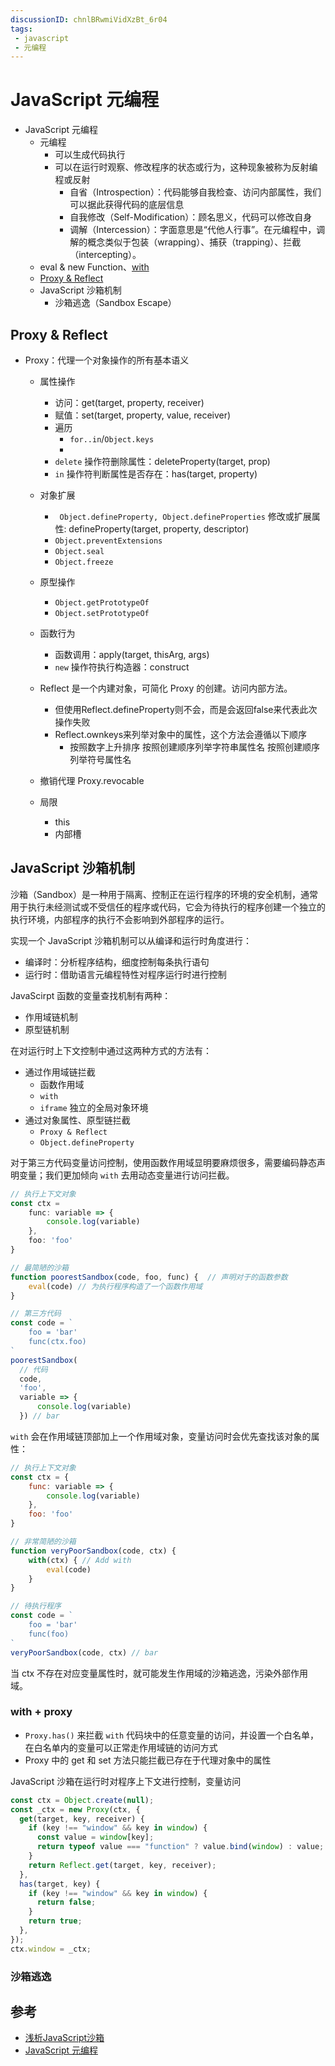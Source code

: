 ```yaml
---
discussionID: chnlBRwmiVidXzBt_6r04
tags:
 - javascript
 - 元编程
---
```


# JavaScript 元编程

- JavaScript 元编程
  - 元编程
    - 可以生成代码执行
    - 可以在运行时观察、修改程序的状态或行为，这种现象被称为反射编程或反射
      - 自省（Introspection）：代码能够自我检查、访问内部属性，我们可以据此获得代码的底层信息
      - 自我修改（Self-Modification）：顾名思义，代码可以修改自身
      - 调解（Intercession）：字面意思是“代他人行事”。在元编程中，调解的概念类似于包装（wrapping）、捕获（trapping）、拦截（intercepting）。
  - eval & new Function、[with](https://developer.mozilla.org/en-US/docs/Web/JavaScript/Reference/Statements/with)
  - [Proxy & Reflect](#proxy--reflect)
  - JavaScript 沙箱机制
    - 沙箱逃逸（Sandbox Escape）

## Proxy & Reflect

- Proxy：代理一个对象操作的所有基本语义
  - 属性操作
    - 访问：get(target, property, receiver)
    - 赋值：set(target, property, value, receiver)
    - 遍历
      - `for..in`/`Object.keys`
      - 
    - `delete` 操作符删除属性：deleteProperty(target, prop)
    - `in` 操作符判断属性是否存在：has(target, property)
  - 对象扩展
    - `	Object.defineProperty, Object.defineProperties` 修改或扩展属性: defineProperty(target, property, descriptor)
    - `Object.preventExtensions`
    - `Object.seal`
    - `Object.freeze`
  - 原型操作
    - `Object.getPrototypeOf`
    - `Object.setPrototypeOf`
  - 函数行为
    - 函数调用：apply(target, thisArg, args)
    - `new` 操作符执行构造器：construct


  - Reflect 是一个内建对象，可简化 Proxy 的创建。访问内部方法。
    - 但使用Reflect.defineProperty则不会，而是会返回false来代表此次操作失败
    - Reflect.ownkeys来列举对象中的属性，这个方法会遵循以下顺序
      - 按照数字上升排序
按照创建顺序列举字符串属性名
按照创建顺序列举符号属性名
  - 撤销代理 Proxy.revocable
  - 局限
    - this
    - 内部槽

## JavaScript 沙箱机制

沙箱（Sandbox）是一种用于隔离、控制正在运行程序的环境的安全机制，通常用于执行未经测试或不受信任的程序或代码，它会为待执行的程序创建一个独立的执行环境，内部程序的执行不会影响到外部程序的运行。

实现一个 JavaScript 沙箱机制可以从编译和运行时角度进行：
- 编译时：分析程序结构，细度控制每条执行语句
- 运行时：借助语言元编程特性对程序运行时进行控制

JavaScirpt 函数的变量查找机制有两种：

- 作用域链机制
- 原型链机制

在对运行时上下文控制中通过这两种方式的方法有：
- 通过作用域链拦截
  - 函数作用域
  - `with`
  - `iframe` 独立的全局对象环境
- 通过对象属性、原型链拦截
  - `Proxy & Reflect`
  - `Object.defineProperty`

对于第三方代码变量访问控制，使用函数作用域显明要麻烦很多，需要编码静态声明变量；我们更加倾向 `with` 去用动态变量进行访问拦截。

```js
// 执行上下文对象
const ctx = 
    func: variable => {
        console.log(variable)
    },
    foo: 'foo'
}

// 最简陋的沙箱
function poorestSandbox(code, foo, func) {  // 声明对于的函数参数
    eval(code) // 为执行程序构造了一个函数作用域
}

// 第三方代码
const code = `
    foo = 'bar'
    func(ctx.foo)
`
poorestSandbox(
  // 代码
  code,
  'foo', 
  variable => {
      console.log(variable)
  }) // bar
```

`with` 会在作用域链顶部加上一个作用域对象，变量访问时会优先查找该对象的属性：

```js
// 执行上下文对象
const ctx = {
    func: variable => {
        console.log(variable)
    },
    foo: 'foo'
}

// 非常简陋的沙箱
function veryPoorSandbox(code, ctx) {
    with(ctx) { // Add with
        eval(code)
    }
}

// 待执行程序
const code = `
    foo = 'bar'
    func(foo)
`
veryPoorSandbox(code, ctx) // bar
```

当 ctx 不存在对应变量属性时，就可能发生作用域的沙箱逃逸，污染外部作用域。

### with + proxy

- `Proxy.has()` 来拦截 `with` 代码块中的任意变量的访问，并设置一个白名单，在白名单内的变量可以正常走作用域链的访问方式
- Proxy 中的 get 和 set 方法只能拦截已存在于代理对象中的属性

JavaScript 沙箱在运行时对程序上下文进行控制，变量访问



```js
const ctx = Object.create(null);
const _ctx = new Proxy(ctx, {
  get(target, key, receiver) {
    if (key !== "window" && key in window) {
      const value = window[key];
      return typeof value === "function" ? value.bind(window) : value;
    }
    return Reflect.get(target, key, receiver);
  },
  has(target, key) {
    if (key !== "window" && key in window) {
      return false;
    }
    return true;
  },
});
ctx.window = _ctx;
```

### 沙箱逃逸

## 参考

- [浅析JavaScript沙箱](https://mp.weixin.qq.com/s/euHJpS6rcRRqVBIPAnbUHA)
- [JavaScript 元编程](https://www.freecodecamp.org/chinese/news/what-is-metaprogramming-in-javascript/)